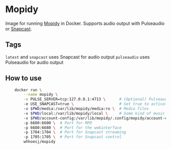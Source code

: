 # Mopidy
Image for running [Mopidy](https://www.mopidy.com/) in Docker.
Supports audio output with Pulseaudio or [Snapcast](https://github.com/badaix/snapcast).

## Tags
`latest` and `snapcast` uses Snapcast for audio output
`pulseaudio` uses Pulseaudio for audio output

## How to use
```bash
    docker run \
        --name mopidy \
        -e PULSE_SERVER=tcp:127.0.0.1:4713 \      # (Optional) Pulseaudio server for sound
        -e USE_SNAPCAST=true \                    # Set true to activate Snapcast (event with the Snapcast image)
        -v $PWD/media:/var/lib/mopidy/media:ro \  # Media files
        -v $PWD/local:/var/lib/mopidy/local \     # Some kind of music storage(?)
        -v $PWD/account-config:/var/lib/mopidy/.config/mopidy/account-config \ # Place here the account configurations (see account-config.conf)
        -p 6600:6600 \  # Port for MPD
        -p 6680:6680 \  # Port for the webinterface
        -p 1704:1704 \  # Port for Snapcast streaming
        -p 1705:1705 \  # Port for Snapcast control
        whhoesj/mopidy
```
